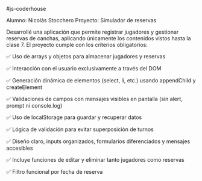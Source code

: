 #js-coderhouse

Alumno: Nicolás Stocchero
Proyecto: Simulador de reservas

Desarrollé una aplicación que permite registrar jugadores y gestionar reservas de canchas, aplicando únicamente los contenidos vistos hasta la clase 7. El proyecto cumple con los criterios obligatorios:

✅ Uso de arrays y objetos para almacenar jugadores y reservas

✅ Interacción con el usuario exclusivamente a través del DOM

✅ Generación dinámica de elementos (select, li, etc.) usando appendChild y createElement

✅ Validaciones de campos con mensajes visibles en pantalla (sin alert, prompt ni console.log)

✅ Uso de localStorage para guardar y recuperar datos

✅ Lógica de validación para evitar superposición de turnos

✅ Diseño claro, inputs organizados, formularios diferenciados y mensajes accesibles

✅ Incluye funciones de editar y eliminar tanto jugadores como reservas

✅ Filtro funcional por fecha de reserva

